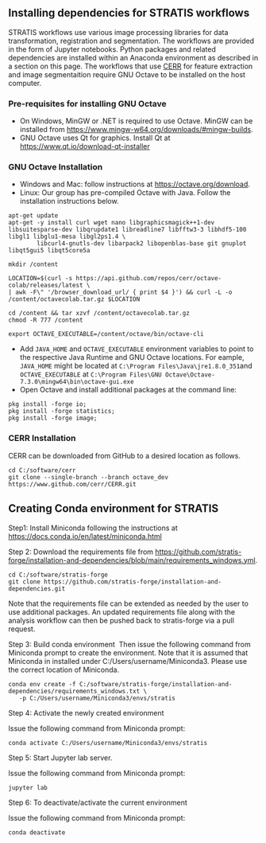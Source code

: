 ## Installing dependencies for STRATIS workflows

STRATIS workflows use various image processing libraries for data transformation, registration and segmentation. The workflows are provided in the form of Jupyter notebooks. Python packages and related dependencies are installed within an Anaconda environment as described in a section on this page. The workflows that use [CERR](https://www.github.com/cerr) for feature extraction and image segmentaition require GNU Octave to be installed on the host computer. 

### Pre-requisites for installing GNU Octave
* On Windows, MinGW or .NET is required to use Octave. MinGW can be installed from https://www.mingw-w64.org/downloads/#mingw-builds. 
* GNU Octave uses Qt for graphics. Install Qt at https://www.qt.io/download-qt-installer


### GNU Octave Installation

* Windows and Mac: follow instructions at https://octave.org/download. 
* Linux: Our group has pre-compiled Octave with Java. Follow the installation instructions below.

```
apt-get update
apt-get -y install curl wget nano libgraphicsmagick++1-dev libsuitesparse-dev libqrupdate1 libreadline7 libfftw3-3 libhdf5-100 libgl1 libglu1-mesa libgl2ps1.4 \
        libcurl4-gnutls-dev libarpack2 libopenblas-base git gnuplot libqt5gui5 libqt5core5a

mkdir /content

LOCATION=$(curl -s https://api.github.com/repos/cerr/octave-colab/releases/latest \
| awk -F\" '/browser_download_url/ { print $4 }') && curl -L -o /content/octavecolab.tar.gz $LOCATION
 
cd /content && tar xzvf /content/octavecolab.tar.gz
chmod -R 777 /content

export OCTAVE_EXECUTABLE=/content/octave/bin/octave-cli
```

* Add `JAVA_HOME` and `OCTAVE_EXECUTABLE` environment variables to point to the respective Java Runtime and GNU Octave locations. For eample, `JAVA_HOME` might be located at `C:\Program Files\Java\jre1.8.0_351`and `OCTAVE_EXECUTABLE` at `C:\Program Files\GNU Octave\Octave-7.3.0\mingw64\bin\octave-gui.exe`
* Open Octave and install additional packages at the command line:
```
pkg install -forge io;
pkg install -forge statistics; 
pkg install -forge image;
```

### CERR Installation
CERR can be downloaded from GitHub to a desired location as follows.
```
cd C:/software/cerr
git clone --single-branch --branch octave_dev https://www.github.com/cerr/CERR.git
```

## Creating Conda environment for STRATIS 

Step1: Install Miniconda following the instructions at https://docs.conda.io/en/latest/miniconda.html

Step 2: Download the requirements file from https://github.com/stratis-forge/installation-and-dependencies/blob/main/requirements_windows.yml. 
```
cd C:/software/stratis-forge
git clone https://github.com/stratis-forge/installation-and-dependencies.git
```
Note that the requirements file can be extended as needed by the user to use additional packages. An updated requirements file along with the analysis workflow can then be pushed back to stratis-forge via a pull request.

Step 3: Build conda environment 
Then issue the following command from Miniconda prompt to create the environment. Note that it is assumed that Miniconda in installed under C:/Users/username/Miniconda3. Please use the correct location of Miniconda.
```
conda env create -f C:/software/stratis-forge/installation-and-dependencies/requirements_windows.txt \
   -p C:/Users/username/Miniconda3/envs/stratis
```

Step 4: Activate the newly created environment

Issue the following command from Miniconda prompt:
```
conda activate C:/Users/username/Miniconda3/envs/stratis
```

Step 5: Start Jupyter lab server.

Issue the following command from Miniconda prompt:
```
jupyter lab
```

Step 6: To deactivate/activate the current environment

Issue the following command from Miniconda prompt:
```
conda deactivate
```
